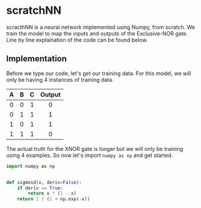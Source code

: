 # scratchNN


scracthNN is a neural network implemented using Numpy, from scratch. We train the model to map the inputs and outputs of the Exclusive-NOR gate. Line by line explaination of the code can be found below.

## Implementation

Before we type our code, let's get our training data. For this model, we will only be having 4 instances of training data. 

| A  | B  | C  | Output |
|:--:|:--:|:--:|:------:|
|0   |0   |1   |0       |
|0   |1   |1   |1       |
|1   |0   |1   |1       |
|1   |1   |1   |0       |

The actual truth for the XNOR gate is longer but we will only be training using 4 examples. So now let's import `numpy as np` and get started.

```python
import numpy as np


def sigmoid(x, deriv=False):
    if deriv == True:
        return x * (1 - x)
    return 1 / (1 + np.exp(-x))
```